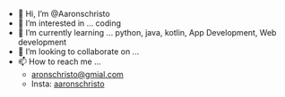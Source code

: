 - 👋 Hi, I’m @Aaronschristo
- 👀 I’m interested in ... coding
- 🌱 I’m currently learning ... python, java, kotlin, App Development, Web development
- 💞️ I’m looking to collaborate on ...
- 📫 How to reach me ...
    - <aronschristo@gmial.com>
    - Insta: [aaronschristo](https://www.instagram.com/aaronschristo/)

<!---
Aaronschristo/Aaronschristo is a ✨ special ✨ repository because its `README.md` (this file) appears on your GitHub profile.
You can click the Preview link to take a look at your changes.
--->
